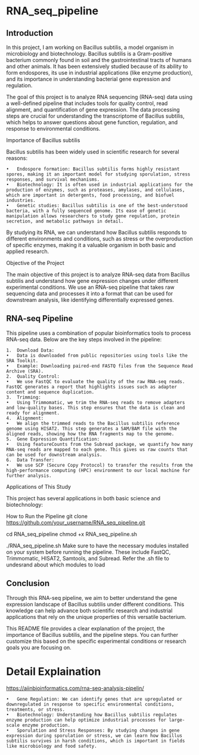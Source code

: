 # RNA_seq_pipeline

## Introduction

In this project, I am working on Bacillus subtilis, a model organism in microbiology and biotechnology. Bacillus subtilis is a Gram-positive bacterium commonly found in soil and the gastrointestinal tracts of humans and other animals. It has been extensively studied because of its ability to form endospores, its use in industrial applications (like enzyme production), and its importance in understanding bacterial gene expression and regulation.

The goal of this project is to analyze RNA sequencing (RNA-seq) data using a well-defined pipeline that includes tools for quality control, read alignment, and quantification of gene expression. The data processing steps are crucial for understanding the transcriptome of Bacillus subtilis, which helps to answer questions about gene function, regulation, and response to environmental conditions.

Importance of Bacillus subtilis

Bacillus subtilis has been widely used in scientific research for several reasons:

	•	Endospore formation: Bacillus subtilis forms highly resistant spores, making it an important model for studying sporulation, stress responses, and survival mechanisms.
	•	Biotechnology: It is often used in industrial applications for the production of enzymes, such as proteases, amylases, and cellulases, which are important in detergents, food processing, and biofuel industries.
	•	Genetic studies: Bacillus subtilis is one of the best-understood bacteria, with a fully sequenced genome. Its ease of genetic manipulation allows researchers to study gene regulation, protein secretion, and metabolic pathways in detail.

By studying its RNA, we can understand how Bacillus subtilis responds to different environments and conditions, such as stress or the overproduction of specific enzymes, making it a valuable organism in both basic and applied research.

Objective of the Project

The main objective of this project is to analyze RNA-seq data from Bacillus subtilis and understand how gene expression changes under different experimental conditions. We use an RNA-seq pipeline that takes raw sequencing data and processes it into a format that can be used for downstream analysis, like identifying differentially expressed genes.

## RNA-seq Pipeline

This pipeline uses a combination of popular bioinformatics tools to process RNA-seq data. Below are the key steps involved in the pipeline:

	1.	Download Data:
	•	Data is downloaded from public repositories using tools like the SRA Toolkit.
	•	Example: Downloading paired-end FASTQ files from the Sequence Read Archive (SRA).
	2.	Quality Control:
	•	We use FastQC to evaluate the quality of the raw RNA-seq reads. FastQC generates a report that highlights issues such as adapter content and sequence duplication.
	3.	Trimming:
	•	Using Trimmomatic, we trim the RNA-seq reads to remove adapters and low-quality bases. This step ensures that the data is clean and ready for alignment.
	4.	Alignment:
	•	We align the trimmed reads to the Bacillus subtilis reference genome using HISAT2. This step generates a SAM/BAM file with the aligned reads, showing how the RNA fragments map to the genome.
	5.	Gene Expression Quantification:
	•	Using featureCounts from the Subread package, we quantify how many RNA-seq reads are mapped to each gene. This gives us raw counts that can be used for downstream analysis.
	6.	Data Transfer:
	•	We use SCP (Secure Copy Protocol) to transfer the results from the high-performance computing (HPC) environment to our local machine for further analysis.

Applications of This Study

This project has several applications in both basic science and biotechnology:

How to Run the Pipeline
git clone https://github.com/your_username/RNA_seq_pipeline.git

cd RNA_seq_pipeline
chmod +x RNA_seq_pipeline.sh

./RNA_seq_pipeline.sh
Make sure to have the necessary modules installed on your system before running the pipeline. These include FastQC, Trimmomatic, HISAT2, Samtools, and Subread.
Refer the .sh file to undesrand about which modules to load

## Conclusion

Through this RNA-seq pipeline, we aim to better understand the gene expression landscape of Bacillus subtilis under different conditions. This knowledge can help advance both scientific research and industrial applications that rely on the unique properties of this versatile bacterium.

This README file provides a clear explanation of the project, the importance of Bacillus subtilis, and the pipeline steps. You can further customize this based on the specific experimental conditions or research goals you are focusing on.

# Detail Explaination

https://aiinbioinformatics.com/rna-seq-analysis-pipelin/







	•	Gene Regulation: We can identify genes that are upregulated or downregulated in response to specific environmental conditions, treatments, or stress.
	•	Biotechnology: Understanding how Bacillus subtilis regulates enzyme production can help optimize industrial processes for large-scale enzyme production.
	•	Sporulation and Stress Responses: By studying changes in gene expression during sporulation or stress, we can learn how Bacillus subtilis survives in harsh conditions, which is important in fields like microbiology and food safety.
